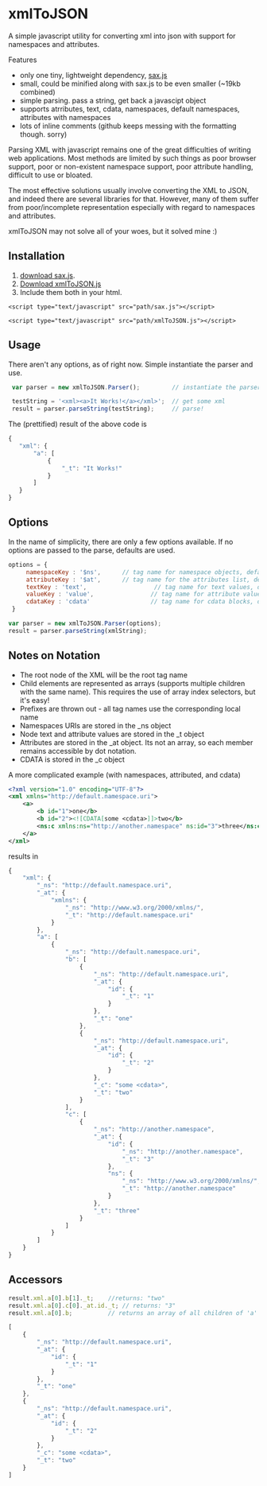 xmlToJSON
=========

A simple javascript utility for converting xml into json with support for namespaces and attributes.

Features
* only one tiny, lightweight dependency, [sax.js](https://github.com/isaacs/sax-js)
* small, could be minified along with sax.js to be even smaller (~19kb combined)
* simple parsing.  pass a string, get back a javascipt object
* supports atrributes, text, cdata, namespaces, default namespaces, attributes with namespaces
* lots of inline comments (github keeps messing with the formatting though.  sorry)

Parsing XML with javascript remains one of the great difficulties of writing web applications.
Most methods are limited by such things as poor browser support, poor or non-existent namespace support, poor attribute handling, difficult to use or bloated.

The most effective solutions usually involve converting the XML to JSON, and indeed there are several libraries for that.  However, many of them suffer from poor/incomplete representation especially with regard to namespaces and attributes.

xmlToJSON may not solve all of your woes, but it solved mine :)

Installation
------------
1. [download sax.js](https://raw.github.com/isaacs/sax-js/master/lib/sax.js).
2. [Download xmlToJSON.js](https://raw.github.com/metatribal/xmlToJSON/master/xmlToJSON.js)
3. Include them both in your html.
 
```
<script type="text/javascript" src="path/sax.js"></script>
```
```
<script type="text/javascript" src="path/xmlToJSON.js"></script>
 ```
Usage
-----
There aren't any options, as of right now.  Simple instantiate the parser and use.
 ```javascript
  var parser = new xmlToJSON.Parser();         // instantiate the parser

  testString = '<xml><a>It Works!</a></xml>';  // get some xml
  result = parser.parseString(testString);     // parse!
 ```
 The (prettified) result of the above code is
 ```javascript
{
    "xml": {
        "a": [
            {
                "_t": "It Works!"
            }
        ]
    }
}
```

Options
-------
In the name of simplicity, there are only a few options available.  If no options are passed to the parse, defaults are used.
```javascript
options = {
	 namespaceKey : '$ns',		// tag name for namespace objects, default = '_ns'
	 attributeKey : '$at',		// tag name for the attributes list, default = '_at'		
	 textKey : 'text',					 // tag name for text values, default = '_t'
	 valueKey : 'value',				// tag name for attribute values, default = '_t'
	 cdataKey : 'cdata'					// tag name for cdata blocks, default = '_c'
 }

var parser = new xmlToJSON.Parser(options);
result = parser.parseString(xmlString);
```

Notes on Notation
------------------
* The root node of the XML will be the root tag name
* Child elements are represented as arrays (supports multiple children with the same name).  This requires the use of array index selectors, but it's easy!
* Prefixes are thrown out - all tag names use the corresponding local name
* Namespaces URIs are stored in the _ns object
* Node text and attribute values are stored in the _t object
* Attributes are stored in the _at object.  Its not an array, so each member remains accessible by dot notation.
* CDATA is stored in the _c object

A more complicated example (with namespaces, attributed, and cdata)
```xml
<?xml version="1.0" encoding="UTF-8"?>
<xml xmlns="http://default.namespace.uri">
    <a>
        <b id="1">one</b>
        <b id="2"><![CDATA[some <cdata>]]>two</b>
        <ns:c xmlns:ns="http://another.namespace" ns:id="3">three</ns:c>
    </a>
</xml>
```

results in
```javascript
{
    "xml": {
        "_ns": "http://default.namespace.uri", 
        "_at": {
            "xmlns": {
                "_ns": "http://www.w3.org/2000/xmlns/", 
                "_t": "http://default.namespace.uri"
            }
        }, 
        "a": [
            {
                "_ns": "http://default.namespace.uri", 
                "b": [
                    {
                        "_ns": "http://default.namespace.uri", 
                        "_at": {
                            "id": {
                                "_t": "1"
                            }
                        }, 
                        "_t": "one"
                    }, 
                    {
                        "_ns": "http://default.namespace.uri", 
                        "_at": {
                            "id": {
                                "_t": "2"
                            }
                        }, 
                        "_c": "some <cdata>", 
                        "_t": "two"
                    }
                ], 
                "c": [
                    {
                        "_ns": "http://another.namespace", 
                        "_at": {
                            "id": {
                                "_ns": "http://another.namespace", 
                                "_t": "3"
                            }, 
                            "ns": {
                                "_ns": "http://www.w3.org/2000/xmlns/", 
                                "_t": "http://another.namespace"
                            }
                        }, 
                        "_t": "three"
                    }
                ]
            }
        ]
    }
}

```

Accessors
----------
```javascript
result.xml.a[0].b[1]._t;    //returns: "two"
result.xml.a[0].c[0]._at.id._t; // returns: "3"
result.xml.a[0].b;          // returns an array of all children of 'a' named 'b' (prettified below)

[
    {
        "_ns": "http://default.namespace.uri", 
        "_at": {
            "id": {
                "_t": "1"
            }
        }, 
        "_t": "one"
    }, 
    {
        "_ns": "http://default.namespace.uri", 
        "_at": {
            "id": {
                "_t": "2"
            }
        }, 
        "_c": "some <cdata>", 
        "_t": "two"
    }
]

```

 

